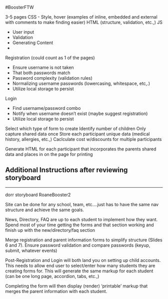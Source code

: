 #BoosterFTW

3-5 pages
CSS - Style, hover (examples of inline, embedded and external with comments to make finding easier)
HTML (structure, validation, etc.,)
JS
- User input
- Validation
- Generating Content
- 



Registration (could count as 1 of the pages)
- Ensure username is not taken
- That both passwords match
- Password complexity (validation rules)
- Normalizing username passwords (lowercasing, whitespace, etc,.)
- Utilize local storage to persist

Login
- Find username/password combo
- Notify when username doesn’t exist (maybe suggest registration)
- Utilize local storage to persist


Select which type of form to create
Identify number of children
Only capture shared data once
Store each participant unique data (medical history, allergies, etc.,)
Caclculate cost w/discounts for multiple participants

Generate HTML for each participant that incorporates the parents shared data and places in on the page for printing



## Additional Instructions after reviewing storyboard
---------  

dorr storyboard RoaneBooster2

Site can be done for any school, team, etc….just has to have the same nav structure and achieve the same goals.

News, Directory, FAQ are up to each student to implement how they want. Spend most of your time getting the forms and that section working and finish up with the new/directory/faq section

Merge registration and parent information forms to simplify structure (Slides 6 and 7).
Ensure password validation and compare passwords (keyup, submit, whatever events)

Post-Registration and Login will both land you on setting up child accounts.  This needs to allow end user to select/enter how many students they are creating forms for.  This will generate the same markup for each student (can be one long page, accordion, tabs, etc.,)

Completing the form will then display  (render)  ‘printable’ markup that merges the parent information with each student.  




